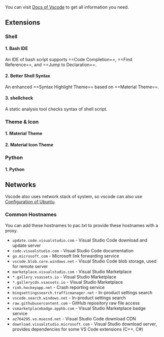 You can visit [Docs of Vscode](https://code.visualstudio.com/docs) to get all information you need.

## Extensions

### Shell

#### 1. Bash IDE

An IDE of bash script supports ==Code Completion==, ==Find Reference==, and ==Jump to Declaration==.

#### 2. Better Shell Syntax

An enhanced ==Syntax Highlight Theme== based on ==Material Theme==.

#### 3. shellcheck

A static analysis tool checks syntax of shell script.

### Theme & Icon

#### 1. Material Theme

#### 2. Material Icon Theme

### Python

#### 1. Python

## Networks

Vscode also uses network stack of system, so vscode can also use [Configuration of Ubuntu](./ubuntu.md/##Network).

### Common Hostnames

You can add these hostnames to pac.txt to provide these hostnames with a proxy.

- `update.code.visualstudio.com` - Visual Studio Code download and update server
- `code.visualstudio.com` - Visual Studio Code documentation
- `go.microsoft.com` - Microsoft link forwarding service
- `vscode.blob.core.windows.net` - Visual Studio Code blob storage, used for remote server
- `marketplace.visualstudio.com` - Visual Studio Marketplace
- `*.gallery.vsassets.io` - Visual Studio Marketplace
- `*.gallerycdn.vsassets.io` - Visual Studio Marketplace
- `rink.hockeyapp.net` - Crash reporting service
- `bingsettingssearch.trafficmanager.net` - In-product settings search
- `vscode.search.windows.net` - In-product settings search
- `raw.githubusercontent.com` - GitHub repository raw file access
- `vsmarketplacebadge.apphb.com` - Visual Studio Marketplace badge service
- `az764295.vo.msecnd.net` - Visual Studio Code download CDN
- `download.visualstudio.microsoft.com` - Visual Studio download server, provides dependencies for some VS Code extensions (C++, C#)